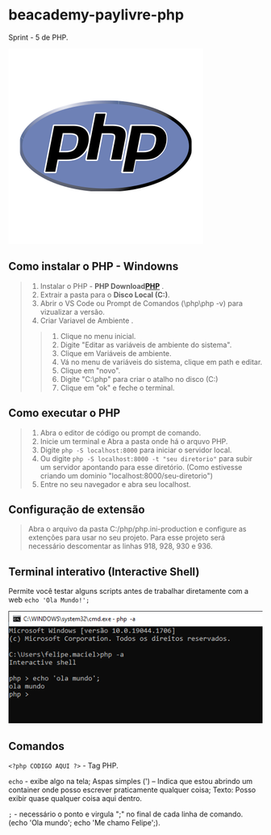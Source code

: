 # beacademy-paylivre-php
Sprint - 5 de PHP.


[![PHP, Hypertext Preprocessort](/assets/images/php-logo.svg)](https://www.php.net/)


## Como instalar o PHP - Windowns
> 1. Instalar o PHP  - **PHP Download[PHP](https://www.php.net/downloads)** .
> 2. Extrair a pasta para o **Disco Local (C:)**.
> 3. Abrir o VS Code ou Prompt de Comandos (\php\php -v) para vizualizar a versão.
> 4. Criar Variavel de Ambiente .
>>   1. Clique no menu inicial.
>>   2. Digite "Editar as variáveis de ambiente do sistema".
>>   3. Clique em Variáveis de ambiente.
>>   4. Vá no menu de variáveis do sistema, clique em path e editar.
>>   5. Clique em "novo".
>>   6. Digite "C:\php" para criar o atalho no disco (C:)
>>   7. Clique em "ok" e feche o terminal.

## Como executar o PHP
> 1. Abra o editor de código ou prompt de comando.
> 2. Inicie um terminal e Abra a pasta onde há o arquvo PHP.
> 3. Digite `php -S localhost:8000` para iniciar o servidor local.
> 4. Ou digite `php -S localhost:8000 -t "seu diretorio"` para subir um servidor apontando para esse diretório. (Como estivesse criando um dominio "localhost:8000/seu-diretorio")
> 5. Entre no seu navegador e abra seu localhost. 

## Configuração de extensão
> Abra o arquivo da pasta C:/php/php.ini-production e configure as extenções para usar no seu projeto.
> Para esse projeto será necessário descomentar as linhas 918, 928, 930 e 936.

## Terminal interativo (Interactive Shell)
Permite você testar alguns scripts antes de trabalhar diretamente com a web
``echo 'Ola Mundo!';``

![Interactive Shell](/assets/images/interactive-shell.PNG)

## Comandos
`<?php CODIGO AQUI ?>` - Tag PHP.

`echo` - exibe algo na tela; Aspas simples (') – Indica que estou abrindo um container onde posso escrever praticamente qualquer coisa; Texto: Posso exibir quase qualquer coisa aqui dentro.

`;` - necessário o ponto e virgula ";" no final de cada linha de comando. (echo 'Ola mundo'; echo 'Me chamo Felipe';).
